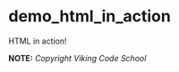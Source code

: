 demo_html_in_action
===================

HTML in action!


**NOTE:** *Copyright Viking Code School*



